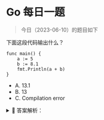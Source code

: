 # Go 每日一题

> 今日（2023-06-10）的题目如下

下面这段代码输出什么？

```golang
func main() {  
    a := 5
    b := 8.1
    fmt.Println(a + b)
}
```

- A. 13.1
- B. 13
- C. Compilation error

<details>
<summary style="cursor: pointer">🔑 答案解析：</summary>
<div>

参考答案及解析：C。a 的类型是 int，b 的类型是 float，两个不同类型的数值不能相加，编译报错。

</div>
</details>
